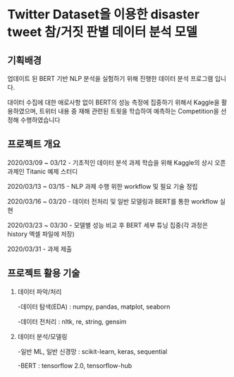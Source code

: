 # Twitter Dataset을 이용한 disaster tweet 참/거짓 판별 데이터 분석 모델

## 기획배경
업데이트 된 BERT 기반 NLP 분석을 실험하기 위해 진행한 데이터 분석 프로그램 입니다.

대이터 수집에 대한 애로사항 없이 BERT의 성능 측정에 집중하기 위해서 Kaggle을 활용하였으며, 트위터 내용 중 재해 관련된 트윗을 학습하여
예측하는 Competition을 선정해 수행하였습니다

## 프로젝트 개요

2020/03/09 ~ 03/12 - 기초적인 데이터 분석 과제 학습을 위해 Kaggle의 상시 오픈 과제인 Titanic 예제 스터디

2020/03/13 ~ 03/15 - NLP 과제 수행 위한 workflow 및 필요 기술 정립

2020/03/16 ~ 03/20 - 데이터 전처리 및 일반 모델링과 BERT를 통한 workflow 실현

2020/03/23 ~ 03/30 - 모델별 성능 비교 후 BERT 세부 튜닝 집중(각 과정은 history 엑셀 파일에 저장)

2020/03/31         - 과제 제출 

## 프로젝트 활용 기술

1. 데이터 파악/처리

     -데이터 탐색(EDA) : numpy, pandas, matplot, seaborn
  
     -데이터 전처리 : nltk, re, string, gensim
  
2. 데이터 분석/모델링

     -일반 ML, 일반 신경망 : scikit-learn, keras, sequential
  
     -BERT : tensorflow 2.0, tensorflow-hub
  
  
  
  
  
  
  
  
  
  
  
  
  
  
  



